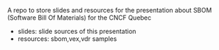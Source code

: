 A repo to store slides and resources for the presentation about SBOM (Software Bill Of Materials) for the CNCF Quebec

* slides: slide sources of this presentation
* resources: sbom,vex,vdr samples
